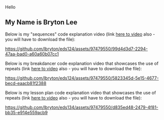 Hello

My Name is Bryton Lee
--------------------------------

Below is my "sequences" code explanation video (link [here to video](w1_alonzo.mp4) also - you will have to download the file): 

https://github.com/lbryton/eds124/assets/97479550/99d4d3d7-2294-47aa-bad0-a60a60b07cc1

Below is my breakdancer code explanation video that showcases the use of repeats (link [here to video](repeat_dance.mp4) also - you will have to download the file):

https://github.com/lbryton/eds124/assets/97479550/5823345d-5e15-4677-becd-eaacb81f2388

Below is my lesson plan code explanation video that showcases the use of repeats (link [here to video](lesson_plan_ex.mp4) also - you will have to download the file):

https://github.com/lbryton/eds134/assets/97479550/d835ed48-2479-4f81-bb35-e914e559acb9

